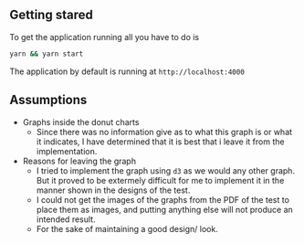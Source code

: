 ## Getting stared

To get the application running all you have to do is

```bash
yarn && yarn start
```

The application by default is running at `http://localhost:4000`

## Assumptions

* Graphs inside the donut charts
  * Since there was no information give as to what this graph is or what it indicates, I have determined that it is best that i leave it from the implementation.
* Reasons for leaving the graph
  * I tried to implement the graph using `d3` as we would any other graph. But it proved to be extermely difficult for me to implement it in the manner shown in the designs of the test.
  * I could not get the images of the graphs from the PDF of the test to place them as images, and putting anything else will not produce an intended result.
  * For the sake of maintaining a good design/ look.
